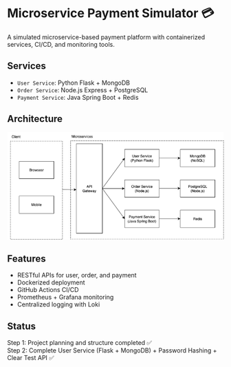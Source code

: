 # Microservice Payment Simulator 💳

A simulated microservice-based payment platform with containerized services, CI/CD, and monitoring tools.

## Services
- `User Service`: Python Flask + MongoDB
- `Order Service`: Node.js Express + PostgreSQL
- `Payment Service`: Java Spring Boot + Redis

## Architecture
![Architecture Diagram](./docs/architecture.png)

## Features
- RESTful APIs for user, order, and payment
- Dockerized deployment
- GitHub Actions CI/CD
- Prometheus + Grafana monitoring
- Centralized logging with Loki

## Status
Step 1: Project planning and structure completed ✅  
Step 2: Complete User Service (Flask + MongoDB) + Password Hashing + Clear Test API ✅

